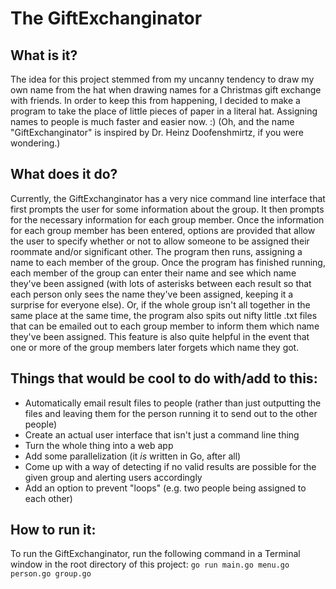 # The GiftExchanginator
## What is it?
The idea for this project stemmed from my uncanny tendency to draw my own name from the hat when drawing names for a Christmas gift exchange with friends. In order to keep this from happening, I decided to make a program to take the place of little pieces of paper in a literal hat. Assigning names to people is much faster and easier now. :)
(Oh, and the name "GiftExchanginator" is inspired by Dr. Heinz Doofenshmirtz, if you were wondering.)

## What does it do?
Currently, the GiftExchanginator has a very nice command line interface that first prompts the user for some information about the group. It then prompts for the necessary information for each group member. Once the information for each group member has been entered, options are provided that allow the user to specify whether or not to allow someone to be assigned their roommate and/or significant other. The program then runs, assigning a name to each member of the group. Once the program has finished running, each member of the group can enter their name and see which name they've been assigned (with lots of asterisks between each result so that each person only sees the name they've been assigned, keeping it a surprise for everyone else). Or, if the whole group isn't all together in the same place at the same time, the program also spits out nifty little .txt files that can be emailed out to each group member to inform them which name they've been assigned. This feature is also quite helpful in the event that one or more of the group members later forgets which name they got.

## Things that would be cool to do with/add to this:
* Automatically email result files to people (rather than just outputting the files and leaving them for the person running it to send out to the other people)
* Create an actual user interface that isn't just a command line thing
* Turn the whole thing into a web app
* Add some parallelization (it _is_ written in Go, after all)
* Come up with a way of detecting if no valid results are possible for the given group and alerting users accordingly
* Add an option to prevent "loops" (e.g. two people being assigned to each other)

## How to run it:
To run the GiftExchanginator, run the following command in a Terminal window in the root directory of this project:
`go run main.go menu.go person.go group.go`